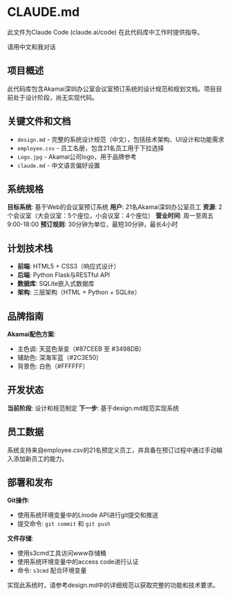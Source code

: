 # CLAUDE.md

此文件为Claude Code (claude.ai/code) 在此代码库中工作时提供指导。

请用中文和我对话

## 项目概述

此代码库包含Akamai深圳办公室会议室预订系统的设计规范和规划文档。项目目前处于设计阶段，尚无实现代码。

## 关键文件和文档

- `design.md` - 完整的系统设计规范（中文），包括技术架构、UI设计和功能需求
- `employee.csv` - 员工名册，包含21名员工用于下拉选择
- `Logo.jpg` - Akamai公司logo，用于品牌参考
- `claude.md` - 中文语言偏好设置

## 系统规格

**目标系统**: 基于Web的会议室预订系统
**用户**: 21名Akamai深圳办公室员工
**资源**: 2个会议室（大会议室：5个座位，小会议室：4个座位）
**营业时间**: 周一至周五 9:00-18:00
**预订规则**: 30分钟为单位，最短30分钟，最长4小时

## 计划技术栈

- **前端**: HTML5 + CSS3（响应式设计）
- **后端**: Python Flask与RESTful API
- **数据库**: SQLite嵌入式数据库
- **架构**: 三层架构（HTML + Python + SQLite）

## 品牌指南

**Akamai配色方案**:
- 主色调: 天蓝色渐变（#87CEEB 至 #3498DB）
- 辅助色: 深海军蓝（#2C3E50）
- 背景色: 白色（#FFFFFF）

## 开发状态

**当前阶段**: 设计和规范制定
**下一步**: 基于design.md规范实现系统

## 员工数据

系统支持来自employee.csv的21名预定义员工，并具备在预订过程中通过手动输入添加新员工的能力。

## 部署和发布

**Git操作**:
- 使用系统环境变量中的Linode API进行git提交和推送
- 提交命令: `git commit` 和 `git push`

**文件存储**:
- 使用s3cmd工具访问www存储桶
- 使用系统环境变量中的access code进行认证
- 命令: `s3cmd` 配合环境变量

实现此系统时，请参考design.md中的详细规范以获取完整的功能和技术要求。
